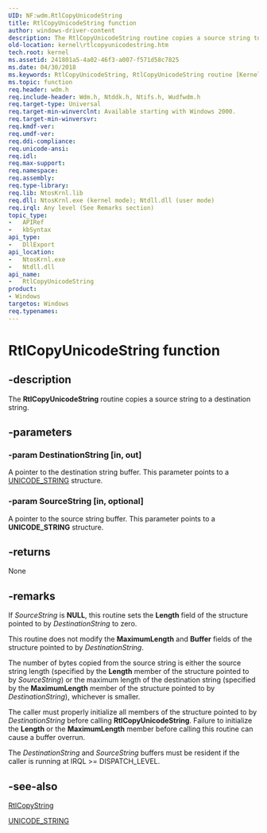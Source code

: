 ```yaml
---
UID: NF:wdm.RtlCopyUnicodeString
title: RtlCopyUnicodeString function
author: windows-driver-content
description: The RtlCopyUnicodeString routine copies a source string to a destination string.
old-location: kernel\rtlcopyunicodestring.htm
tech.root: kernel
ms.assetid: 241801a5-4a02-46f3-a007-f571d58c7825
ms.date: 04/30/2018
ms.keywords: RtlCopyUnicodeString, RtlCopyUnicodeString routine [Kernel-Mode Driver Architecture], k109_5d0b341c-a440-4137-bdc3-77e0da0db58c.xml, kernel.rtlcopyunicodestring, wdm/RtlCopyUnicodeString
ms.topic: function
req.header: wdm.h
req.include-header: Wdm.h, Ntddk.h, Ntifs.h, Wudfwdm.h
req.target-type: Universal
req.target-min-winverclnt: Available starting with Windows 2000.
req.target-min-winversvr: 
req.kmdf-ver: 
req.umdf-ver: 
req.ddi-compliance: 
req.unicode-ansi: 
req.idl: 
req.max-support: 
req.namespace: 
req.assembly: 
req.type-library: 
req.lib: NtosKrnl.lib
req.dll: NtosKrnl.exe (kernel mode); Ntdll.dll (user mode)
req.irql: Any level (See Remarks section)
topic_type:
-	APIRef
-	kbSyntax
api_type:
-	DllExport
api_location:
-	NtosKrnl.exe
-	Ntdll.dll
api_name:
-	RtlCopyUnicodeString
product:
- Windows
targetos: Windows
req.typenames: 
---
```


# RtlCopyUnicodeString function


## -description


The <b>RtlCopyUnicodeString</b> routine copies a source string to a destination string.


## -parameters




### -param DestinationString [in, out]

A pointer to the destination string buffer. This parameter points to a <a href="https://msdn.microsoft.com/library/windows/hardware/ff564879">UNICODE_STRING</a> structure. 


### -param SourceString [in, optional]

A pointer to the source string buffer. This parameter points to a <b>UNICODE_STRING</b> structure. 


## -returns



None




## -remarks



If <i>SourceString</i> is <b>NULL</b>, this routine sets the <b>Length</b> field of the structure pointed to by <i>DestinationString</i> to zero.

This routine does not modify the <b>MaximumLength</b> and <b>Buffer</b> fields of the structure pointed to by <i>DestinationString</i>.

The number of bytes copied from the source string is either the source string length (specified by the <b>Length</b> member of the structure pointed to by <i>SourceString</i>) or the maximum length of the destination string (specified by the <b>MaximumLength</b> member of the structure pointed to by <i>DestinationString</i>), whichever is smaller.

The caller must properly initialize all members of the structure pointed to by <i>DestinationString</i> before calling <b>RtlCopyUnicodeString</b>. Failure to initialize the <b>Length</b> or the <b>MaximumLength</b> member before calling this routine can cause a buffer overrun.

The <i>DestinationString</i> and <i>SourceString</i> buffers must be resident if the caller is running at IRQL &gt;= DISPATCH_LEVEL.




## -see-also




<a href="https://msdn.microsoft.com/library/windows/hardware/ff561814">RtlCopyString</a>



<a href="https://msdn.microsoft.com/library/windows/hardware/ff564879">UNICODE_STRING</a>
 

 

